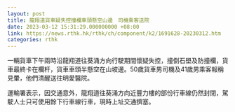 ```yaml
---
layout: post
title: 龍翔道貨車疑失控撞欄車頭懸空山邊　司機乘客送院
date: 2023-03-12 15:31:29.000000000 +08:00
link: https://news.rthk.hk/rthk/ch/component/k2/1691628-20230312.htm
categories: rthk
---
```


一輛貨車下午兩時沿龍翔道往葵涌方向行駛期間懷疑失控，撞倒石壆及防撞欄，貨車最終卡在欄杆，貨車車頭半懸空在山坡邊。50歲貨車男司機及41歲男乘客報稱見暈，他們清醒送往明愛醫院。

運輸署表示，因交通意外，龍翔道往葵涌方向近豐力樓的部份行車線仍然封閉，駕駛人士只可使用餘下行車線行車，現時上址交通擠塞。
